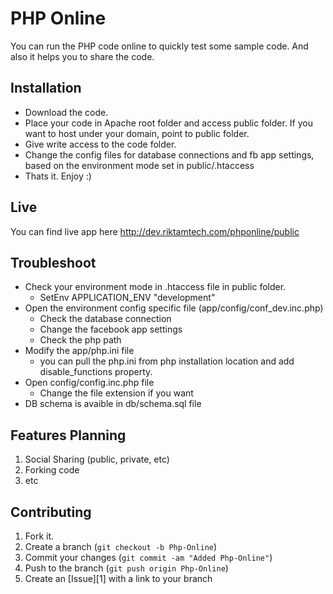 PHP Online
=============

You can run the PHP code online to quickly test some sample code. And also it helps you to share the code. 

Installation
-----------
* Download the code.
* Place your code in Apache root folder and access public folder. If you want to host under your domain, point to public folder.
* Give write access to the code folder.
* Change the config files for database connections and fb app settings, based on the environment mode set in public/.htaccess
* Thats it. Enjoy :)

Live
----
You can find live app here 
http://dev.riktamtech.com/phponline/public

Troubleshoot
------------
* Check your environment mode in .htaccess file in public folder.
	* SetEnv APPLICATION_ENV "development"
* Open the environment config specific file (app/config/conf_dev.inc.php)
	* Check the database connection
	* Change the facebook app settings
	* Check the php path
* Modify the app/php.ini file
	* you can pull the php.ini from php installation location and add disable_functions property.
* Open config/config.inc.php file
	* Change the file extension if you want 
* DB schema is avaible in db/schema.sql file

Features Planning
-----------------
1. Social Sharing (public, private, etc)
2. Forking code
3. etc

	
Contributing
------------
1. Fork it.
2. Create a branch (`git checkout -b Php-Online`)
3. Commit your changes (`git commit -am "Added Php-Online"`)
4. Push to the branch (`git push origin Php-Online`)
5. Create an [Issue][1] with a link to your branch
